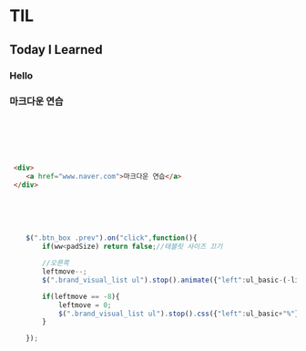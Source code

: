 # TIL

## Today I Learned

### Hello



### 마크다운 연습
<br/>
<br/>
<br/>
<br/>

```html
 <div>
    <a href="www.naver.com">마크다운 연습</a>
 </div>
```

<br/>
<br/>
<br/>


```javascript
    $(".btn_box .prev").on("click",function(){
        if(ww<padSize) return false;//태블릿 사이즈 끄기

        //오른쪽
        leftmove--;
        $(".brand_visual_list ul").stop().animate({"left":ul_basic-(-liww*leftmove)+"%"},300);

        if(leftmove == -8){
            leftmove = 0;
            $(".brand_visual_list ul").stop().css({"left":ul_basic+"%"});
        }

    });
```
